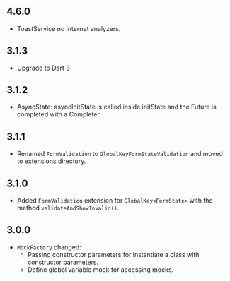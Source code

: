 ## 4.6.0
- ToastService no internet analyzers.
  
## 3.1.3

- Upgrade to Dart 3

## 3.1.2
- AsyncState: asyncInitState is called inside initState and the Future is completed with a Completer.

## 3.1.1
- Renamed `FormValidation` to `GlobalKeyFormStateValidation` and moved to extensions directory.

## 3.1.0
- Added `FormValidation` extension for `GlobalKey<FormState>` with the method `validateAndShowInvalid()`.

## 3.0.0
- `MockFactory` changed:
    -  Passing constructor parameters for instantiate a class with constructor parameters.
    - Define global variable mock for accessing mocks.